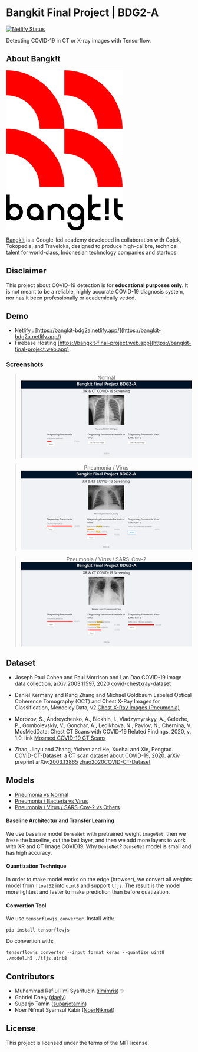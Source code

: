 # Bangkit Final Project | BDG2-A
[![Netlify Status](https://api.netlify.com/api/v1/badges/2a5f8e1b-81de-4259-b997-0c0b4ac5c8cd/deploy-status)](https://app.netlify.com/sites/bangkit-bdg2a/deploys)

Detecting COVID-19 in CT or X-ray images with Tensorflow. 

## About Bangk!t
![Bangk!t](public/bangkit.png)


[Bangk!t](https://sites.google.com/view/bangkitacademy?pli=1) is a Google-led academy developed in collaboration with Gojek, Tokopedia, and Traveloka, designed to produce high-calibre, technical talent for world-class, Indonesian technology companies and startups. 

## Disclaimer
This project about COVID-19 detection is for **educational purposes only**. It is not meant to be a reliable, highly accurate COVID-19 diagnosis system, nor has it been professionally or academically vetted.

## Demo
- Netlify : [https://bangkit-bdg2a.netlify.app/](https://bangkit-bdg2a.netlify.app/)
- Firebase Hosting [https://bangkit-final-project.web.app](https://bangkit-final-project.web.app)

### Screenshots
<center>

> Normal
![Bangk!t](public/normal.png)

> Pneumonia / Virus
![Bangk!t](public/pneumoniavirus.png)

> Pneumonia / Virus / SARS-Cov-2
![Bangk!t](public/pneumoniacovid.png)

</center>

## Dataset
- Joseph Paul Cohen and Paul Morrison and Lan Dao
COVID-19 image data collection, arXiv:2003.11597, 2020
[covid-chestxray-dataset](https://github.com/ieee8023/covid-chestxray-dataset)

- Daniel Kermany and Kang Zhang and Michael Goldbaum
Labeled Optical Coherence Tomography (OCT) and Chest X-Ray Images for Classification, Mendeley Data, v2
[Chest X-Ray Images (Pneumonia)](https://www.kaggle.com/paultimothymooney/chest-xray-pneumonia)

- Morozov, S., Andreychenko, A., Blokhin, I., Vladzymyrskyy, A., Gelezhe, P., Gombolevskiy, V., Gonchar, A., Ledikhova, N., Pavlov, N., Chernina, V. MosMedData: Chest CT Scans with COVID-19 Related Findings, 2020, v. 1.0, link
 [Mosmed COVID-19 CT Scans](https://www.kaggle.com/andrewmvd/mosmed-covid19-ct-scans)

- Zhao, Jinyu and Zhang, Yichen and He, Xuehai and Xie, Pengtao. COVID-CT-Dataset: a CT scan dataset about COVID-19, 2020. arXiv preprint arXiv:[2003.13865](https://arxiv.org/pdf/2003.13865.pdf)
[zhao2020COVID-CT-Dataset](https://github.com/UCSD-AI4H/COVID-CT)

## Models
- [Pneumonia vs Normal](https://github.com/ilmimris/bangkit-bgd2a-pneumonia-vs-normal) 
- [Pneumonia / Bacteria vs Virus](https://github.com/ilmimris/bangkit-bgd2a-bacteria-vs-virus) 
- [Pneumonia / Virus / SARS-Cov-2 vs Others](https://github.com/ilmimris/bangkit-bgd2a-virus-covid-vs-noncovid) 

#### Baseline Architectur and Transfer Learning
We use baseline model `DenseNet` with pretrained weight `imageNet`, then we freze the baseline, cut the last layer, and then we add more layers to work with XR and CT Image COVID19. Why `DenseNet`? `DenseNet` model is small and has high accuracy. 

#### Quantization Technique
In order to make model works on the edge (browser), we convert all weights model from `float32` into `uint8` and support `tfjs`. The result is the model more lightest and faster to make prediction than before quatization. 

#### Convertion Tool 
We use `tensorflowjs_converter`. Install with:
```shell
pip install tensorflowjs
```
Do convertion with: 
```shell
tensorflowjs_converter --input_format keras --quantize_uint8  ./model.h5 ./tfjs.uint8
```

## Contributors
- Muhammad Rafiul Ilmi Syarifudin ([ilmimris](https://github.com/ilmimris)) :sparkles: 
- Gabriel Daely ([daeIy](https://github.com/daeIy))
- Suparjo Tamin ([suparjotamin](https://github.com/suparjotamin))
- Noer Ni'mat Syamsul Kabir ([NoerNikmat](https://github.com/NoerNikmat))

## License
This project is licensed under the terms of the MIT license.